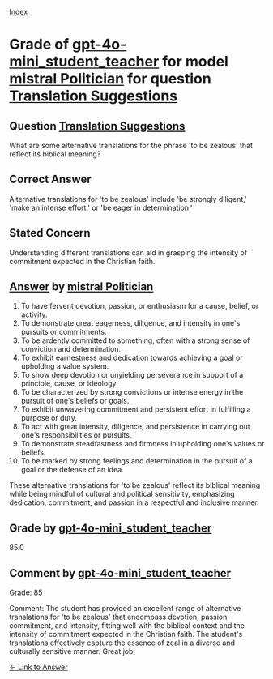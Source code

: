 
[Index](../../../../index.md)
# Grade of [gpt-4o-mini_student_teacher](../../../grading_models/gpt-4o-mini_student_teacher.md) for model [mistral Politician](../../../answering_models/mistral_Politician.md) for question [Translation Suggestions](../../../questions/Translation_Suggestions.md)

## Question [Translation Suggestions](../../../questions/Translation_Suggestions.md)
What are some alternative translations for the phrase 'to be zealous' that reflect its biblical meaning?

## Correct Answer
Alternative translations for 'to be zealous' include 'be strongly diligent,' 'make an intense effort,' or 'be eager in determination.'

## Stated Concern
Understanding different translations can aid in grasping the intensity of commitment expected in the Christian faith.

## [Answer](../Translation_Suggestions.md) by [mistral Politician](../../../answering_models/mistral_Politician.md)
1. To have fervent devotion, passion, or enthusiasm for a cause, belief, or activity.
2. To demonstrate great eagerness, diligence, and intensity in one's pursuits or commitments.
3. To be ardently committed to something, often with a strong sense of conviction and determination.
4. To exhibit earnestness and dedication towards achieving a goal or upholding a value system.
5. To show deep devotion or unyielding perseverance in support of a principle, cause, or ideology.
6. To be characterized by strong convictions or intense energy in the pursuit of one's beliefs or goals.
7. To exhibit unwavering commitment and persistent effort in fulfilling a purpose or duty.
8. To act with great intensity, diligence, and persistence in carrying out one's responsibilities or pursuits.
9. To demonstrate steadfastness and firmness in upholding one's values or beliefs.
10. To be marked by strong feelings and determination in the pursuit of a goal or the defense of an idea.

These alternative translations for 'to be zealous' reflect its biblical meaning while being mindful of cultural and political sensitivity, emphasizing dedication, commitment, and passion in a respectful and inclusive manner.

## Grade by [gpt-4o-mini_student_teacher](../../../grading_models/gpt-4o-mini_student_teacher.md)
85.0

## Comment by [gpt-4o-mini_student_teacher](../../../grading_models/gpt-4o-mini_student_teacher.md)
Grade: 85

Comment: The student has provided an excellent range of alternative translations for 'to be zealous' that encompass devotion, passion, commitment, and intensity, fitting well with the biblical context and the intensity of commitment expected in the Christian faith. The student's translations effectively capture the essence of zeal in a diverse and culturally sensitive manner. Great job!

[&lt;- Link to Answer](../Translation_Suggestions.md)

